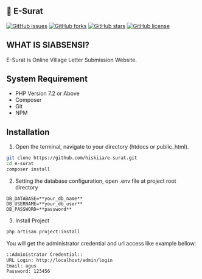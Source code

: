 ## :rocket: E-Surat
[![GitHub issues](https://img.shields.io/github/issues/hiskiia/e-surat)](https://github.com/hiskiia/e-surat/issues)
[![GitHub forks](https://img.shields.io/github/forks/hiskiia/e-surat)](https://github.com/hiskiia/e-surat/network)
[![GitHub stars](https://img.shields.io/github/stars/hiskiia/e-surat)](https://github.com/hiskiia/e-surat/stargazers)
[![GitHub license](https://img.shields.io/github/license/hiskiia/e-surat)](https://github.com/hiskiia/e-surat)

## WHAT IS SIABSENSI?
E-Surat is Online Village Letter Submission Website.

## System Requirement
- PHP Version 7.2 or Above
- Composer
- Git
- NPM

## Installation
1. Open the terminal, navigate to your directory (htdocs or public_html).
```bash
git clone https://github.com/hiskiia/e-surat.git
cd e-surat
composer install
```

2. Setting the database configuration, open .env file at project root directory
```
DB_DATABASE=**your_db_name**
DB_USERNAME=**your_db_user**
DB_PASSWORD=**password**
```

3. Install Project
```bash
php artisan project:install
```
You will get the administrator credential and url access like example bellow:
```bash
::Administrator Credential::
URL Login: http://localhost/admin/login
Email: agus
Password: 123456

```

